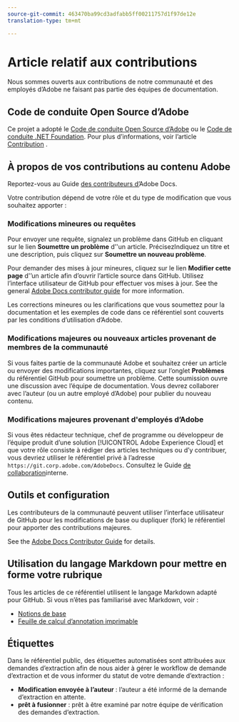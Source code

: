 ```yaml
---
source-git-commit: 463470ba99cd3adfabb5ff00211757d1f97de12e
translation-type: tm+mt

---
```

# Article relatif aux contributions

Nous sommes ouverts aux contributions de notre communauté et des employés d’Adobe ne faisant pas partie des équipes de documentation.

## Code de conduite Open Source d’Adobe

Ce projet a adopté le [Code de conduite Open Source d’Adobe](code-of-conduct.md) ou le [Code de conduite .NET Foundation](https://dotnetfoundation.org/code-of-conduct). Pour plus d’informations, voir l’article [Contribution](contributing.md) .

## À propos de vos contributions au contenu Adobe

Reportez-vous au Guide [des contributeurs d’](https://docs.adobe.com/help/en/contributor/contributor-guide/introduction.html)Adobe Docs.

Votre contribution dépend de votre rôle et du type de modification que vous souhaitez apporter :

### Modifications mineures   ou requêtes

Pour envoyer une requête, signalez un problème dans GitHub en cliquant sur le lien **Soumettre un problème** d’'un article. PrécisezIndiquez un titre et une description, puis cliquez sur **Soumettre un nouveau problème**.

Pour demander des mises à jour mineures, cliquez sur le lien **Modifier cette page** d'’un article afin d’ouvrir l’article source dans GitHub. Utilisez l’interface utilisateur de GitHub pour effectuer vos mises à jour. See the general [Adobe Docs contributor guide](https://docs.adobe.com/help/en/contributor/contributor-guide/introduction.html) for more information.

Les corrections mineures ou les clarifications que vous soumettez pour la documentation et les exemples de code dans ce référentiel sont couverts par les conditions d’utilisation d’Adobe.

### Modifications majeures ou nouveaux articles provenant de membres de la communauté

Si vous faites partie de la communauté Adobe et souhaitez créer un article ou envoyer des modifications importantes, cliquez sur l’onglet **Problèmes** du référentiel GitHub pour soumettre un problème. Cette soumission ouvre une discussion avec l’équipe de documentation. Vous devrez collaborer avec l’auteur (ou un autre employé d’Adobe) pour publier du nouveau contenu.

<!--
If you submit a pull request with significant changes to documentation and code examples, you'll see a message in the pull request asking you to submit an online contribution license agreement (CLA). You must complete the online form before we can review your pull request.
-->

### Modifications majeures provenant d'employés d’Adobe

Si vous êtes rédacteur technique, chef de programme ou développeur de l’équipe produit d’une solution [!UICONTROL Adobe Experience Cloud] et que votre rôle consiste à rédiger des articles techniques ou d’y contribuer, vous devriez utiliser le référentiel privé à l’adresse `https://git.corp.adobe.com/AdobeDocs`. Consultez le Guide [de collaboration](https://docs.adobe.com/content/help/en/collaborative-doc-instructions/collaboration-guide/home.html)interne.

<!--Employees from other parts of the Adobe world should use the public repo for minor updates.-->

## Outils et configuration

Les contributeurs de la communauté peuvent utiliser l’interface utilisateur de GitHub pour les modifications de base ou dupliquer (fork) le référentiel pour apporter des contributions majeures.

See the [Adobe Docs Contributor Guide](https://docs.adobe.com/help/en/contributor/contributor-guide/introduction.html) for details.

## Utilisation du langage Markdown pour mettre en forme votre rubrique

Tous les articles de ce référentiel utilisent le langage Markdown adapté pour GitHub. Si vous n’êtes pas familiarisé avec Markdown, voir :

* [Notions de base](https://help.github.com/articles/getting-started-with-writing-and-formatting-on-github/)
* [Feuille de calcul d’annotation imprimable](https://guides.github.com/pdfs/markdown-cheatsheet-online.pdf)

## Étiquettes

Dans le référentiel public, des étiquettes automatisées sont attribuées aux demandes d’extraction afin de nous aider à gérer le workflow de demande d’extraction et de vous informer du statut de votre demande d’extraction :

* **Modification envoyée à l’auteur** : l’auteur a été informé de la demande d’extraction en attente.
* **prêt à fusionner** : prêt à être examiné par notre équipe de vérification des demandes d’extraction.
